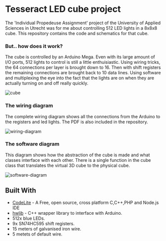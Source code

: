 # Tesseract LED cube project

The 'Individual Propedeuse Assignment' project of the University of Applied Sciences in Utrecht was for me about controlling 512 LED lights in a 8x8x8 cube. This repository contains the code and schematics for that cube.

### But.. how does it work?

The cube is controlled by an Arduino Mega. Even with its large amount of I/O ports, 512 lights to control is still a little enthuisiastic. Using wiring tricks, the 64 connections per layer is brought down to 16. Then with shift registers the remaining connections are brought back to 10 data lines. Using software and multiplexing the eye into the fact that the lights are on when they are actually turning on and off really quickly.

![cube](https://preview.ibb.co/b3sfDd/IMG_20180628_132724.jpg)

### The wiring diagram
The complete wiring diagram shows all the connections from the Arduino to the registers and led lights. The PDF is also included in the repository.

![wiring-diagram](https://preview.ibb.co/jkU5eJ/Screenshot_1.png)

### The software diagram
This diagram shows how the abstraction of the cube is made and what classes interface with each other. There is a single function in the cube class that translates the virtual 3D cube to the physical cube.

![software-diagram](https://preview.ibb.co/hb6e6y/Screenshot_2.png)

## Built With

* [CodeLite](https://codelite.org/) - A Free, open source, cross platform C,C++,PHP and Node.js IDE
* [hwlib](https://github.com/wovo/hwlib) - C++ wrapper library to interface with Arduino.
* 512x blue LEDs.
* 9x SN74HC595 shift registers.
* 15  meters of galvanised iron wire.
* 5  metets of default wire.



